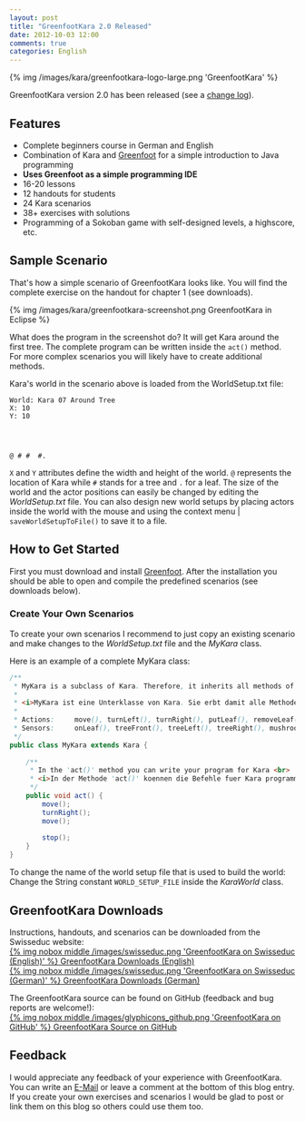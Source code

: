 ```yaml
---
layout: post
title: "GreenfootKara 2.0 Released"
date: 2012-10-03 12:00
comments: true
categories: English
---
```

{% img /images/kara/greenfootkara-logo-large.png 'GreenfootKara' %} 

GreenfootKara version 2.0 has been released (see a [change log](http://www.swisseduc.ch/informatik/karatojava/greenfootkara/changes.html)).

## Features ##
* Complete beginners course in German and English
* Combination of Kara and [Greenfoot](http://greenfoot.org) for a simple introduction to Java programming
* **Uses Greenfoot as a simple programming IDE**
* 16-20 lessons
* 12 handouts for students
* 24 Kara scenarios
* 38+ exercises with solutions
* Programming of a Sokoban game with self-designed levels, a highscore, etc.

## Sample Scenario ##
That's how a simple scenario of GreenfootKara looks like. You will find the complete exercise on the handout for chapter 1 (see downloads).

{% img /images/kara/greenfootkara-screenshot.png GreenfootKara in Eclipse %}

What does the program in the screenshot do? It will get Kara around the first tree. The complete program can be written inside the `act()` method. For more complex scenarios you will likely have to create additional methods.

<!-- more -->

Kara's world in the scenario above is loaded from the WorldSetup.txt file:
``` text WorldSetup.txt
World: Kara 07 Around Tree 
X: 10
Y: 10




@ # #  #.
```
`X` and `Y` attributes define the width and height of the world. `@` represents the location of Kara while `#` stands for a tree and `.` for a leaf. The size of the world and the actor positions can easily be changed by editing the *WorldSetup.txt* file. You can also design new world setups by placing actors inside the world with the mouse and using the context menu | `saveWorldSetupToFile()` to save it to a file. 


## How to Get Started ##
First you must download and install [Greenfoot](http://greenfoot.org/downloads). After the installation you should be able to open and compile the predefined scenarios (see downloads below).

### Create Your Own Scenarios ###
To create your own scenarios I recommend to just copy an existing scenario and make changes to the *WorldSetup.txt* file and the *MyKara* class.

Here is an example of a complete MyKara class:

``` java MyKara.java
/**
 * MyKara is a subclass of Kara. Therefore, it inherits all methods of Kara: <p>
 * 
 * <i>MyKara ist eine Unterklasse von Kara. Sie erbt damit alle Methoden der Klasse Kara:</i> <p>
 * 
 * Actions:     move(), turnLeft(), turnRight(), putLeaf(), removeLeaf() <b>
 * Sensors:     onLeaf(), treeFront(), treeLeft(), treeRight(), mushroomFront()
 */
public class MyKara extends Kara {
	
    /**
     * In the 'act()' method you can write your program for Kara <br>
     * <i>In der Methode 'act()' koennen die Befehle fuer Kara programmiert werden</i>
     */
	public void act() {
		move();
		turnRight();
		move();
		
		stop();
	}
}
```
To change the name of the world setup file that is used to build the world: Change the String constant `WORLD_SETUP_FILE` inside the *KaraWorld* class.


## GreenfootKara Downloads ##
Instructions, handouts, and scenarios can be downloaded from the Swisseduc website:   
[{% img nobox middle /images/swisseduc.png 'GreenfootKara on Swisseduc (English)' %} GreenfootKara Downloads (English)](http://www.swisseduc.ch/informatik/karatojava/greenfootkara/greenfootkara-english.html)   
[{% img nobox middle /images/swisseduc.png 'GreenfootKara on Swisseduc (German)' %} GreenfootKara Downloads (German)](http://www.swisseduc.ch/informatik/karatojava/greenfootkara/index.html)

The GreenfootKara source can be found on GitHub (feedback and bug reports are welcome!):   
[{% img nobox middle /images/glyphicons_github.png 'GreenfootKara on GitHub' %} GreenfootKara Source on GitHub](https://github.com/marcojakob/greenfoot-kara)


## Feedback ##
I would appreciate any feedback of your experience with GreenfootKara. You can write an [E-Mail](/about) or leave a comment at the bottom of this blog entry. If you create your own exercises and scenarios I would be glad to post or link them on this blog so others could use them too.